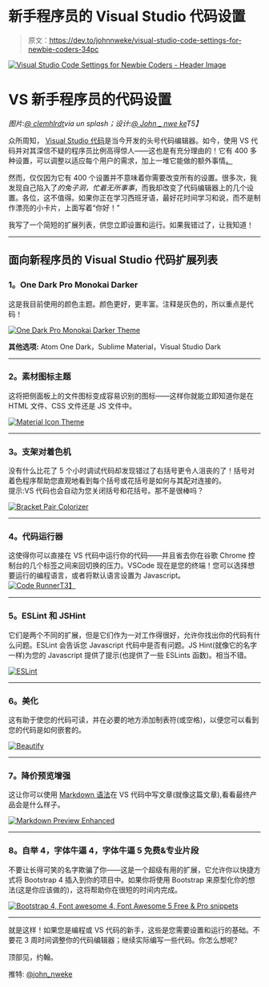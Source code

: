 # 新手程序员的 Visual Studio 代码设置

> 原文：<https://dev.to/johnnweke/visual-studio-code-settings-for-newbie-coders-34pc>

[![Visual Studio Code Settings for Newbie Coders - Header Image](img/9f66a4ecdc2018e16e3fbeb31c76435d.png)](https://res.cloudinary.com/practicaldev/image/fetch/s--PPNlhpl6--/c_limit%2Cf_auto%2Cfl_progressive%2Cq_auto%2Cw_880/https://i.ibb.co/xHWN8pB/VS-Code-Settings-for-Newbie-Coders-Headers.jpg)

# VS 新手程序员的代码设置

*图片:[@ clemhlrdt](https://twitter.com/clemhlrdt)via un splash；设计:[@ John _ nwe ke](https://twitter.com/john_nweke)T5】*

众所周知， [Visual Studio 代码](https://code.visualstudio.com)是当今开发的头号代码编辑器。如今，使用 VS 代码并对其深信不疑的程序员比例高得惊人——这也是有充分理由的！它有 400 多种设置，可以调整以适应每个用户的需求，加上一堆它能做的额外事情[。](https://vscodecandothat.com/)

然而，仅仅因为它有 400 个设置并不意味着你需要改变所有的设置。很多次，我发现自己陷入了*的兔子洞，忙着无所事事*，而我却改变了代码编辑器上的几个设置。各位，这不值得。如果你正在学习西班牙语，最好花时间学习和说，而不是制作漂亮的小卡片，上面写着“你好！”

我写了一个简短的扩展列表，供您立即设置和运行。如果我错过了，让我知道！

* * *

## 面向新程序员的 Visual Studio 代码扩展列表

### **1。One Dark Pro Monokai Darker**

这是我目前使用的颜色主题。颜色更好，更丰富。注释是灰色的，所以重点是代码！

[![One Dark Pro Monokai Darker Theme](img/b2c4d8e9b53abe35a807a34de96bed0f.png)](https://res.cloudinary.com/practicaldev/image/fetch/s--lcai-195--/c_limit%2Cf_auto%2Cfl_progressive%2Cq_auto%2Cw_880/https://i.ibb.co/LJvxdWD/One-Dark-Pro-Monokai-Darker-2.png)

**其他选项:** Atom One Dark，Sublime Material，Visual Studio Dark

* * *

### **2。素材图标主题**

这将把侧面板上的文件图标变成容易识别的图标——这样你就能立即知道你是在 HTML 文件、CSS 文件还是 JS 文件中。

[![Material Icon Theme](img/74b1453d574ab3c468661187f6c08d98.png)](https://res.cloudinary.com/practicaldev/image/fetch/s--whUkrLBY--/c_limit%2Cf_auto%2Cfl_progressive%2Cq_auto%2Cw_880/https://i.ibb.co/G3CJgcz/Material-Icon-Theme.png)

* * *

### **3。支架对着色机**

没有什么比花了 5 个小时调试代码却发现错过了右括号更令人沮丧的了！括号对着色程序帮助您直观地看到每个括号或花括号是如何与其配对连接的。\
提示:VS 代码也会自动为您关闭括号和花括号。那不是很棒吗？

[![Bracket Pair Colorizer](img/f2e477329209d4239408e58d587a64d7.png)](https://res.cloudinary.com/practicaldev/image/fetch/s--VuZDNYpi--/c_limit%2Cf_auto%2Cfl_progressive%2Cq_auto%2Cw_880/https://i.ibb.co/w6ThgzC/Bracket-Pair-Colorizer-2.png)

* * *

### **4。代码运行器**

这使得你可以直接在 VS 代码中运行你的代码——并且省去你在谷歌 Chrome 控制台的几个标签之间来回切换的压力。VSCode 现在是您的终端！您可以选择想要运行的编程语言，或者将默认语言设置为 Javascript。\
[![Code Runner](img/1b7bb6f34538ab72bd541b839ab6e2b0.png)T3】](https://res.cloudinary.com/practicaldev/image/fetch/s--egbykTC0--/c_limit%2Cf_auto%2Cfl_progressive%2Cq_auto%2Cw_880/https://i.ibb.co/9qtRkFc/Code-runner-Image-2.png)

* * *

### **5。ESLint 和 JSHint**

它们是两个不同的扩展，但是它们作为一对工作得很好，允许你找出你的代码有什么问题。ESLint 会告诉您 Javascript 代码中是否有问题。JS Hint(就像它的名字一样)为您的 Javascript 提供了提示(也提供了一些 ESLints 函数)。相当不错。

[![ESLint](img/e6889c6045d23440ed03872b4be00ce1.png)](https://res.cloudinary.com/practicaldev/image/fetch/s--WJ3efhUe--/c_limit%2Cf_auto%2Cfl_progressive%2Cq_auto%2Cw_880/https://i.ibb.co/sv0xxXT/ESLint.png)

* * *

### **6。美化**

这有助于使您的代码可读，并在必要的地方添加制表符(或空格)，以便您可以看到您的代码是如何嵌套的。

[![Beautify](img/b4f8b98f710d28bd2d6a6d02f3646d15.png)](https://res.cloudinary.com/practicaldev/image/fetch/s--Osi1ozgW--/c_limit%2Cf_auto%2Cfl_progressive%2Cq_auto%2Cw_880/https://i.ibb.co/s6JJZpq/Beautify-1.png)

* * *

### **7。降价预览增强**

这让你可以使用 [Markdown 语法](https://www.makeuseof.com/tag/printable-markdown-cheat-sheet/)在 VS 代码中写文章(就像这篇文章),看看最终产品会是什么样子。

[![Markdown Preview Enhanced](img/e298cde452944100864902afb4724456.png)](https://res.cloudinary.com/practicaldev/image/fetch/s--PnG6Hn3j--/c_limit%2Cf_auto%2Cfl_progressive%2Cq_auto%2Cw_880/https://i.ibb.co/drbKbW7/Markdown-Preview-Enhanced.png)

* * *

### **8。自举 4，字体牛逼 4，字体牛逼 5 免费&专业片段**

不要让长得可笑的名字欺骗了你——这是一个超级有用的扩展，它允许你以快捷方式将 Bootstrap 4 插入到你的项目中。如果你将使用 Bootstrap 来原型化你的想法(这是你应该做的)，这将帮助你在很短的时间内完成。

[![Bootstrap 4, Font awesome 4, Font Awesome 5 Free & Pro snippets](img/ea111b44115b45464c2e29e7a37cb02a.png)](https://res.cloudinary.com/practicaldev/image/fetch/s--SPOQU_41--/c_limit%2Cf_auto%2Cfl_progressive%2Cq_auto%2Cw_880/https://i.ibb.co/9pChyJv/Bootstrap-4.png)

* * *

就是这样！如果您是编程或 VS 代码的新手，这些是您需要设置和运行的基础。不要花 3 周时间调整你的代码编辑器；继续实际编写一些代码。你怎么想呢?

顶部见，约翰。

推特: [@john_nweke](https://twitter.com/john_nweke)